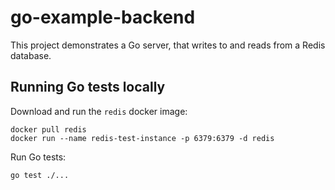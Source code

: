 # go-example-backend

This project demonstrates a Go server, that writes to and reads from a Redis database.

## Running Go tests locally

Download and run the `redis` docker image:

```
docker pull redis
docker run --name redis-test-instance -p 6379:6379 -d redis
```

Run Go tests:

```
go test ./...
```